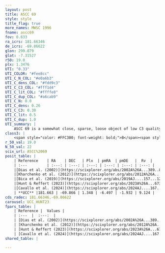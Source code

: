 ```yaml
---
layout: post
title: ASCC 69
style: style
title_flag: true
more_names: MWSC 1996
fname: ascc69
fov: 0.633
ra_icrs: 181.66346
de_icrs: -69.86622
glon: 299.079
glat: -7.31527
r50: 19.0
plx: 1.3476
UTI: "0.33"
UTI_COLOR: "#fee8cc"
UTI_C_N_COL: "#e0a6b3"
UTI_C_dens_COL: "#fdd9c3"
UTI_C_C3_COL: "#fff1d4"
UTI_C_lit_COL: "#ffffe8"
UTI_C_dup_COL: "#a6cab9"
UTI_C_N: 0.0
UTI_C_dens: 0.26
UTI_C_C3: 0.38
UTI_C_lit: 0.5
UTI_C_dup: 1.0
UTI_summary: |
    ASCC 69 is a somewhat close, sparse, loose object of low C3 quality. It is moderately studied in the literature.<br><br><span style="color: #99180f; font-weight: bold;">Warning: </span>contains less than 25 stars with <i>P>0.5</i> estimated.
class3: |
    <span style="color: #FFC300; font-weight: bold;">B</span><span style="color: red; font-weight: bold;">C</span>
r_50_val: 19.0
N_50_val: 22
scix_url: ASCC%2069
posit_table: |
    | Reference    | RA    | DEC   | Plx  | pmRA  | pmDE   |  Rv  |
    | :---         | :---: | :---: | :---: | :---: | :---: | :---: |
    |[Dias et al. (2002)](https://scixplorer.org/abs/2002A%26A...389..871D) | 181.65 | -69.77 | -- | -7.52 | -0.64 | -0.99 |
    |[Kharchenko et al. (2012)](https://scixplorer.org/abs/2012A%26A...543A.156K) | 181.575 | -69.78 | -- | -6.9 | 0.5 | -- |
    |[Bica et al. (2019)](https://scixplorer.org/abs/2019AJ....157...12B) | 181.658 | -69.773 | -- | -- | -- | -- |
    |[Hunt & Reffert (2023)](https://scixplorer.org/abs/2023A%26A...673A.114H) | 181.594 | -69.857 | 1.342 | -6.454 | -1.89 | 4.676 |
    |[Cavallo et al. (2024)](https://scixplorer.org/abs/2024AJ....167...12C) | 181.549 | -70.103 | 1.345 | -- | -- | -- |
    | **UCC** |181.663 | -69.866 | 1.348 | -6.497 | -1.932 | 9.124 | 
cds_radec: 181.66346,-69.86622
carousel: UCC_HUNT23
fpars_table: |
    | Reference |  Values |
    | :---  |  :---:  |
    | [Dias et al. (2002)](https://scixplorer.org/abs/2002A%26A...389..871D) | `E(B-V)=0.17, Dist=1000.0, Age=7.91` |
    | [Kharchenko et al. (2012)](https://scixplorer.org/abs/2012A%26A...543A.156K) | `e_bv=0.171, distance=774, log_age=7.91` |
    | [Hunt & Reffert (2023)](https://scixplorer.org/abs/2023A%26A...673A.114H) | `AV50=0.606, diffAV50=0.286, MOD50=9.257, logAge50=7.863` |
    | [Cavallo et al. (2024)](https://scixplorer.org/abs/2024AJ....167...12C) | `AV50=0.64, dMod50=9.35, logAge50=8.06, [Fe/H]50=0.47` |
shared_table: |
    
---
```

